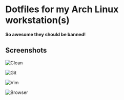# Dotfiles for my Arch Linux workstation(s)

**So awesome they should be banned!**

## Screenshots

![Clean](https://raw.github.com/daGrevis/Dotfiles/master/Screenshots/clean.png)

![Git](https://raw.github.com/daGrevis/Dotfiles/master/Screenshots/git.png)

![Vim](https://raw.github.com/daGrevis/Dotfiles/master/Screenshots/vim.png)

![Browser](https://raw.github.com/daGrevis/Dotfiles/master/Screenshots/browser.png)
